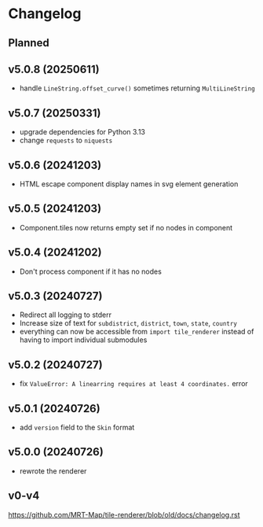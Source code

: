 # Changelog

## Planned

## v5.0.8 (20250611)
* handle `LineString.offset_curve()` sometimes returning `MultiLineString`

## v5.0.7 (20250331)
* upgrade dependencies for Python 3.13
* change `requests` to `niquests`

## v5.0.6 (20241203)
* HTML escape component display names in svg element generation

## v5.0.5 (20241203)
* Component.tiles now returns empty set if no nodes in component

## v5.0.4 (20241202)
* Don't process component if it has no nodes

## v5.0.3 (20240727)
* Redirect all logging to stderr
* Increase size of text for `subdistrict`, `district`, `town`, `state`, `country`
* everything can now be accessible from `import tile_renderer` instead of having to import individual submodules

## v5.0.2 (20240727)
* fix `ValueError: A linearring requires at least 4 coordinates.` error

## v5.0.1 (20240726)
* add `version` field to the `Skin` format

## v5.0.0 (20240726)
* rewrote the renderer

## v0-v4
https://github.com/MRT-Map/tile-renderer/blob/old/docs/changelog.rst
